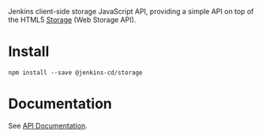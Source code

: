 Jenkins client-side storage JavaScript API, providing a simple API on top of the HTML5 [Storage] (Web Storage API).

# Install

```
npm install --save @jenkins-cd/storage
```

# Documentation

See [API Documentation](https://jenkinsci.github.io/js-storage/).

[Storage]: https://developer.mozilla.org/en-US/docs/Web/API/Storage